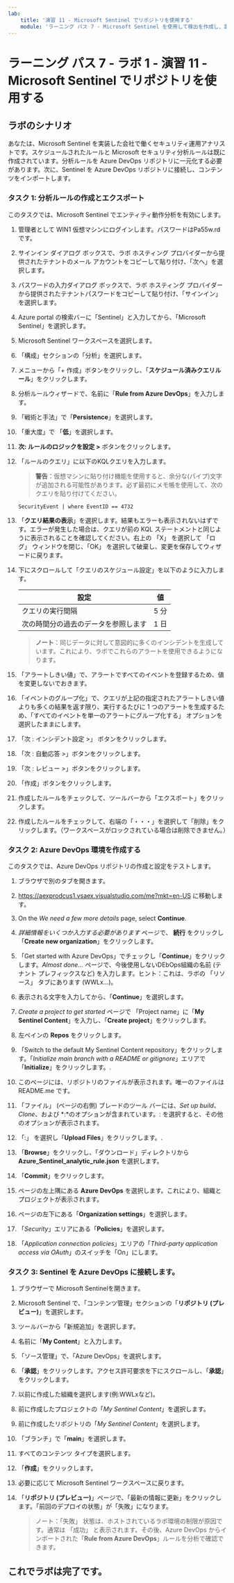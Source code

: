 ```yaml
---
lab:
    title: '演習 11 - Microsoft Sentinel でリポジトリを使用する'
    module: 'ラーニング パス 7 - Microsoft Sentinel を使用して検出を作成し、調査を実行する'
---
```


# ラーニング パス 7 - ラボ 1 - 演習 11 - Microsoft Sentinel でリポジトリを使用する

## ラボのシナリオ

あなたは、Microsoft Sentinel を実装した会社で働くセキュリティ運用アナリストです。スケジュールされたルールと Microsoft セキュリティ分析ルールは既に作成されています。分析ルールを Azure DevOps リポジトリに一元化する必要があります。次に、Sentinel を Azure DevOps リポジトリに接続し、コンテンツをインポートします。


### タスク 1: 分析ルールの作成とエクスポート

このタスクでは、Microsoft Sentinel でエンティティ動作分析を有効にします。

1. 管理者として WIN1 仮想マシンにログインします。パスワードはPa55w.rd です。

2. サインイン ダイアログ ボックスで、ラボ ホスティング プロバイダーから提供されたテナントのメール アカウントをコピーして貼り付け、「次へ」を選択します。

3. パスワードの入力ダイアログ ボックスで、ラボ ホスティング プロバイダーから提供されたテナントパスワードをコピーして貼り付け、「サインイン」を選択します。

4. Azure portal の検索バーに「Sentinel」と入力してから、「Microsoft Sentinel」を選択します。

5. Microsoft Sentinel ワークスペースを選択します。

6. 「構成」セクションの「分析」を選択します。

7. メニューから「+ 作成」ボタンをクリックし、「**スケジュール済みクエリルール**」をクリックします。

8. 分析ルールウィザードで、名前に「**Rule from Azure DevOps**」を入力します。

9.  「戦術と手法」で「**Persistence**」を選択します。

10. 「重大度」で 「**低**」を選択します。

11. **次: ルールのロジックを設定 >** ボタンをクリックします。

12. 「ルールのクエリ」に以下のKQLクエリを入力します。

    >**警告**：仮想マシンに貼り付け機能を使用すると、余分な(パイプ)文字が追加される可能性があります。必ず最初にメモ帳を使用して、次のクエリを貼り付けてください。

    ```KQL
    SecurityEvent | where EventID == 4732
    ```

13. 「**クエリ結果の表示**」を選択します。結果もエラーも表示されないはずです。エラーが発生した場合は、クエリが前の KQL ステートメントと同じように表示されることを確認してください。右上の 「X」 を選択して 「ログ」 ウィンドウを閉じ、「OK」 を選択して破棄し、変更を保存してウィザードに戻ります。


14. 下にスクロールして「クエリのスケジュール設定」を以下のように入力します。

    |設定|値|
    |---|---|
    |クエリの実行間隔|5 分|
    |次の時間分の過去のデータを参照します|1 日|

    >**ノート**：同じデータに対して意図的に多くのインシデントを生成しています。これにより、ラボでこれらのアラートを使用できるようになります。

15. 「アラートしきい値」で、アラートですべてのイベントを登録するため、値を変更しないでおきます。

16. 「イベントのグループ化」で、クエリが上記の指定されたアラートしきい値よりも多くの結果を返す限り、実行するたびに 1 つのアラートを生成するため、「すべてのイベントを単一のアラートにグループ化する」 オプションを選択したままにします。

17. 「次 : インシデント設定 >」 ボタンをクリックします。

18. 「次 : 自動応答 >」ボタンをクリックします。

19. 「次 : レビュー >」ボタンをクリックします。
 
20. 「作成」ボタンをクリックします。

21. 作成したルールをチェックして、ツールバーから「エクスポート」をクリックします。

22. 作成したルールをチェックして、右端の「・・・」を選択して「削除」をクリックします。（ワークスペースがロックされている場合は削除できません。）

### タスク 2: Azure DevOps 環境を作成する

このタスクでは、Azure DevOps リポジトリの作成と設定をテストします。

1. ブラウザで別のタブを開きます。

1. https://aexprodcus1.vsaex.visualstudio.com/me?mkt=en-US に移動します。

1. On the *We need a few more details* page, select **Continue**.

2. *詳細情報をいくつか入力する必要があります* ページで、 **続行** をクリックし「**Create new organization**」をクリックします。

3. 「Get started with Azure DevOps」でチェックし「**Continue**」をクリックします。*Almost done...* ページで、今後使用しないDEbOps組織の名前 (テナント プレフィックスなど) を入力します。ヒント：これは、ラボの 「リソース」 タブにあります (WWLx...)。

4. 表示される文字を入力してから、「**Continue**」を選択します。

5. *Create a project to get started* ページで 「Project name」に「**My Sentinel Content**」を入力し、「**Create project**」をクリックします。

6. 左ペインの **Repos** をクリックします。

7. 「Switch to the default My Sentinel Content repository」をクリックします。「*Initialize main branch with a README or gitignore*」エリアで「**Initialize**」をクリックします。.

8. このページには、リポジトリのファイルが表示されます。唯一のファイルは README.me です。

9. 「ファイル」 (ページの右側) ブレードのツール バーには、*Set up build*、*Clone*、および *:*のオプションが含まれています。: を選択すると、その他のオプションが表示されます。

10. 「:」 を選択し「**Upload Files**」をクリックします。.

11. 「**Browse**」をクリックし、「ダウンロード」ディレクトリから **Azure_Sentinel_analytic_rule.json** を選択します。

12. 「**Commit**」をクリックします。

13. ページの左上隅にある **Azure DevOps** を選択します。これにより、組織とプロジェクトが表示されます。

14. ページの左下にある「**Organization settings**」を選択します。

15. 「*Security*」エリアにある「**Policies**」を選択します。

16. 「*Application connection policies*」エリアの「*Third-party application access via OAuth*」のスイッチを「On」にします。

### タスク 3: Sentinel を Azure DevOps に接続します。

1. ブラウザーで Microsoft Sentinelを開きます。

1. Microsoft Sentinel で、「コンテンツ管理」セクションの「**リポジトリ (プレビュー)**」を選択します。

1. ツールバーから「新規追加」を選択します。

1. 名前に「**My Content**」と入力します。

2. 「ソース管理」で、「Azure DevOps」を選択します。

3. 「**承認**」をクリックします。アクセス許可要求を下にスクロールし、「**承認**」をクリックします。

4. 以前に作成した組織を選択します(例:WWLxなど)。

5. 前に作成したプロジェクトの「*My Sentinel Content*」を選択します。

6. 前に作成したリポジトリの「*My Sentinel Content*」を選択します。

7. 「ブランチ」で「**main**」を選択します。

8. すべてのコンテンツ タイプを選択します。

9. 「**作成**」をクリックします。

10. 必要に応じて Microsoft Sentinel ワークスペースに戻ります。

11. 「**リポジトリ (プレビュー)**」ページで、「最新の情報に更新」をクリックします。「前回のデプロイの状態」が「失敗」になります。  

    >ノート：「失敗」 状態は、ホストされているラボ環境の制限が原因です。通常は 「成功」 と表示されます。その後、Azure DevOps からインポートされた「**Rule from Azure DevOps**」ルールを分析で確認できます。

## これでラボは完了です。
